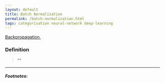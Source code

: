 ```yaml
---
layout: default
title: Batch Normalization
permalink: /batch-normalization.html
tags: categorisation neural-network deep-learning
---
```


[Backpropagation]({{site.url}}{{site.prod}}/backpropagation.html),

### Definition

> ""

<hr />

##### Footnotes:

[^1]: [TODO](TODO)